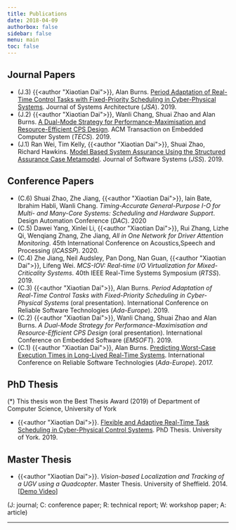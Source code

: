 ```yaml
---
title: Publications
date: 2018-04-09
authorbox: false
sidebar: false
menu: main
toc: false
---
```


## Journal Papers

- (J.3) {{<author "Xiaotian Dai">}}, Alan Burns. [Period Adaptation of Real-Time Control Tasks with Fixed-Priority Scheduling in Cyber-Physical Systems](https://doi.org/10.1016/j.sysarc.2019.101691). Journal of Systems Architecture (*JSA*). 2019.
- (J.2) {{<author "Xiaotian Dai">}}, Wanli Chang, Shuai Zhao and Alan Burns. [A Dual-Mode Strategy for Performance-Maximisation and Resource-Efficient CPS Design](https://dl.acm.org/citation.cfm?id=3358213). ACM Transaction on Embedded Computer System (*TECS*). 2019.
- (J.1) Ran Wei, Tim Kelly, {{<author "Xiaotian Dai">}}, Shuai Zhao, Richard Hawkins. [Model Based System Assurance Using the Structured Assurance Case Metamodel](https://www.sciencedirect.com/science/article/pii/S0164121219301062?via%3Dihub). Journal of Software Systems (*JSS*). 2019.

## Conference Papers

- (C.6) Shuai Zhao, Zhe Jiang, {{<author "Xiaotian Dai">}}, Iain Bate, Ibrahim Habli, Wanli Chang. *Timing-Accurate General-Purpose I-O for Multi- and Many-Core Systems: Scheduling and Hardware Support*. Design Automation Conference (*DAC*). 2020
- (C.5) Dawei Yang, Xinlei Li, {{<author "Xiaotian Dai">}}, Rui Zhang, Lizhe Qi, Wenqiang Zhang, Zhe Jiang, *All in One Network for Driver Attention Monitoring*. 45th International Conference on Acoustics,Speech and Processing (*ICASSP*). 2020.
- (C.4) Zhe Jiang, Neil Audsley, Pan Dong, Nan Guan, {{<author "Xiaotian Dai">}}, Lifeng Wei. *MCS-IOV: Real-time I/O Virtualization for Mixed-Criticality Systems*. 40th IEEE Real-Time Systems Symposium (*RTSS*). 2019.
- (C.3) {{<author "Xiaotian Dai">}}, Alan Burns. *Period Adaptation of Real-Time Control Tasks with Fixed-Priority Scheduling in Cyber-Physical Systems* (oral presentation). International Conference on Reliable Software Technologies (*Ada-Europe*). 2019.
- (C.2) {{<author "Xiaotian Dai">}}, Wanli Chang, Shuai Zhao and Alan Burns. *A Dual-Mode Strategy for Performance-Maximisation and Resource-Efficient CPS Design* (oral presentation). International Conference on Embedded Software (*EMSOFT*). 2019.
- (C.1) {{<author "Xiaotian Dai">}}, Alan Burns. [Predicting Worst-Case Execution Times in Long-Lived Real-Time Systems](https://link.springer.com/chapter/10.1007%2F978-3-319-60588-3_6). International Conference on Reliable Software Technologies (*Ada-Europe*). 2017.


## PhD Thesis

(*) This thesis won the Best Thesis Award (2019) of Department of Computer Science, University of York 

- {{<author "Xiaotian Dai">}}. [Flexible and Adaptive Real-Time Task Scheduling in Cyber-Physical Control Systems](http://etheses.whiterose.ac.uk/23950/). PhD Thesis. University of York. 2019.


## Master Thesis

- {{<author "Xiaotian Dai">}}. *Vision-based Localization and Tracking of a UGV using a Quadcopter*. Master Thesis. University of Sheffield. 2014. \[[Demo Video](https://www.youtube.com/watch?v=cwX-hAz2w6M)\]


(J: journal; C: conference paper; R: technical report; W: workshop paper; A: article)

---
